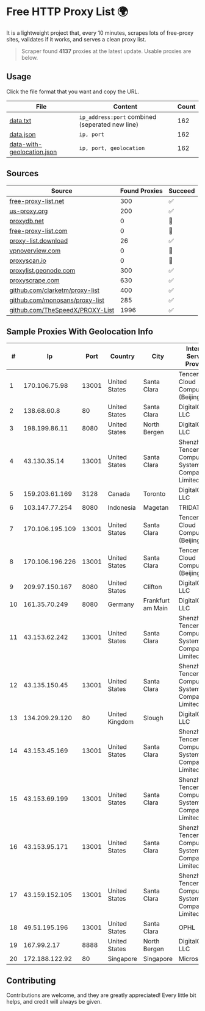
# Free HTTP Proxy List 🌍

It is a lightweight project that, every 10 minutes, scrapes lots of free-proxy sites, validates if it works, and serves a clean proxy list.


> Scraper found **4137** proxies at the latest update. Usable proxies are below.

## Usage

Click the file format that you want and copy the URL.


|File|Content|Count|
|----|-------|-----|
|[data.txt](https://raw.githubusercontent.com/themiralay/Proxy-List-World/master/data.txt)|`ip_address:port` combined (seperated new line)|162|
|[data.json](https://raw.githubusercontent.com/themiralay/Proxy-List-World/master/data.json)|`ip, port`|162|
|[data-with-geolocation.json](https://raw.githubusercontent.com/themiralay/Proxy-List-World/master/data-with-geolocation.json)|`ip, port, geolocation`|162|

## Sources

|Source|Found Proxies|Succeed|
|------|-------------|-------|
|[free-proxy-list.net](https://free-proxy-list.net)|300|✅|
|[us-proxy.org](https://www.us-proxy.org)|200|✅|
|[proxydb.net](http://proxydb.net)|0|🚫|
|[free-proxy-list.com](https://free-proxy-list.com/?page=&port=&type%5B%5D=http&type%5B%5D=https&up_time=0&search=Search)|0|🚫|
|[proxy-list.download](https://www.proxy-list.download/HTTP)|26|✅|
|[vpnoverview.com](https://vpnoverview.com/privacy/anonymous-browsing/free-proxy-servers)|0|🚫|
|[proxyscan.io](https://www.proxyscan.io)|0|🚫|
|[proxylist.geonode.com](https://proxylist.geonode.com/api/proxy-list?limit=300&page=1&sort_by=lastChecked&sort_type=desc&protocols=http,https)|300|✅|
|[proxyscrape.com](https://api.proxyscrape.com/v2/?request=displayproxies&protocol=http&timeout=10000&country=all&ssl=all&anonymity=all)|630|✅|
|[github.com/clarketm/proxy-list](https://raw.githubusercontent.com/clarketm/proxy-list/master/proxy-list-raw.txt)|400|✅|
|[github.com/monosans/proxy-list](https://raw.githubusercontent.com/monosans/proxy-list/main/proxies/http.txt)|285|✅|
|[github.com/TheSpeedX/PROXY-List](https://raw.githubusercontent.com/TheSpeedX/PROXY-List/master/http.txt)|1996|✅|


## Sample Proxies With Geolocation Info

|#|Ip|Port|Country|City|Internet Service Provider|
|-|--|----|-------|----|-------------------------|
|1|170.106.75.98|13001|United States|Santa Clara|Tencent Cloud Computing (Beijing) Co|
|2|138.68.60.8|80|United States|Santa Clara|DigitalOcean, LLC|
|3|198.199.86.11|8080|United States|North Bergen|DigitalOcean, LLC|
|4|43.130.35.14|13001|United States|Santa Clara|Shenzhen Tencent Computer Systems Company Limited|
|5|159.203.61.169|3128|Canada|Toronto|DigitalOcean, LLC|
|6|103.147.77.254|8080|Indonesia|Magetan|TRIDATA|
|7|170.106.195.109|13001|United States|Santa Clara|Tencent Cloud Computing (Beijing) Co|
|8|170.106.196.226|13001|United States|Santa Clara|Tencent Cloud Computing (Beijing) Co|
|9|209.97.150.167|8080|United States|Clifton|DigitalOcean, LLC|
|10|161.35.70.249|8080|Germany|Frankfurt am Main|DigitalOcean, LLC|
|11|43.153.62.242|13001|United States|Santa Clara|Shenzhen Tencent Computer Systems Company Limited|
|12|43.135.150.45|13001|United States|Santa Clara|Shenzhen Tencent Computer Systems Company Limited|
|13|134.209.29.120|80|United Kingdom|Slough|DigitalOcean, LLC|
|14|43.153.45.169|13001|United States|Santa Clara|Shenzhen Tencent Computer Systems Company Limited|
|15|43.153.69.199|13001|United States|Santa Clara|Shenzhen Tencent Computer Systems Company Limited|
|16|43.153.95.171|13001|United States|Santa Clara|Shenzhen Tencent Computer Systems Company Limited|
|17|43.159.152.105|13001|United States|Santa Clara|Shenzhen Tencent Computer Systems Company Limited|
|18|49.51.195.196|13001|United States|Santa Clara|OPHL|
|19|167.99.2.17|8888|United States|North Bergen|DigitalOcean, LLC|
|20|172.188.122.92|80|Singapore|Singapore|Microsoft|



## Contributing

Contributions are welcome, and they are greatly appreciated! Every
little bit helps, and credit will always be given.

